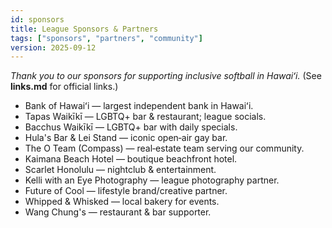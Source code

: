 ```yaml
---
id: sponsors
title: League Sponsors & Partners
tags: ["sponsors", "partners", "community"]
version: 2025-09-12
---
```


_Thank you to our sponsors for supporting inclusive softball in Hawaiʻi._
(See **links.md** for official links.)

- Bank of Hawaiʻi — largest independent bank in Hawaiʻi.  
- Tapas Waikīkī — LGBTQ+ bar & restaurant; league socials.  
- Bacchus Waikīkī — LGBTQ+ bar with daily specials.  
- Hula's Bar & Lei Stand — iconic open‑air gay bar.  
- The O Team (Compass) — real‑estate team serving our community.  
- Kaimana Beach Hotel — boutique beachfront hotel.  
- Scarlet Honolulu — nightclub & entertainment.  
- Kelli with an Eye Photography — league photography partner.  
- Future of Cool — lifestyle brand/creative partner.  
- Whipped & Whisked — local bakery for events.  
- Wang Chung's — restaurant & bar supporter.